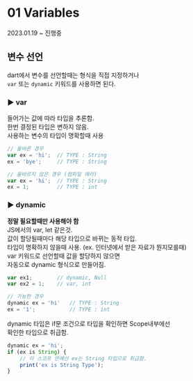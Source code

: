 # 01 Variables
2023.01.19 ~ 진행중 

## 변수 선언
dart에서 변수를 선언할때는 형식을 직접 지정하거나  
`var` 또는 `dynamic` 키워드를 사용하면 된다.  

### ▶︎ var
들어가는 값에 따라 타입을 추론함.  
한번 결정된 타입은 변하지 않음.  
사용하는 변수의 타입이 명확할때 사용
```javascript
// 올바른 경우
var ex = 'hi';	// TYPE : String
ex = 'bye';		// TYPE : String
```
```javascript
// 올바르지 않은 경우 (컴파일 에러)
var ex = 'hi';	// TYPE : String
ex = 1;			// TYPE : int
```

### ▶︎ dynamic
**정말 필요할때만 사용해야 함**  
JS에서의 var, let 같은것.  
값이 할당될때마다 해당 타입으로 바뀌는 동적 타입.  
타입이 명확하지 않을때 사용. (ex. 인터넷에서 받은 자료가 뭔지모를때)  
var 키워드로 선언할때 값을 할당하지 않으면  
자동으로 dynamic 형식으로 만들어짐.
```javascript
var ex1;		// dynamic, Null
var ex2 = 1;	// var, int
```
```javascript
// 가능한 경우
dynamic ex = 'hi'	// TYPE : String
ex = '1';			// TYPE : int
```

dynamic 타입은 if문 조건으로 타입을 확인하면 Scope내부에선  
확인한 타입으로 취급함.  
```javascript
dynamic ex = 'hi';
if (ex is String) {
	// 이 스코프 안에선 ex는 String 타입으로 취급함.
	print('ex is String Type');
}
```